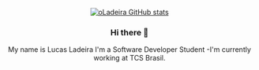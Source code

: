 <div align="center" />

[![oLadeira GitHub stats](https://github-readme-stats.vercel.app/api?username=oLadeira&count_private=true&show_icons=true&theme=tokyonight&hide=prs,contribs)](https://github.com/oLadeira/github-readme-stats)
### Hi there 👋

My name is Lucas Ladeira
I'm a Software Developer Student
-I'm currently working at TCS Brasil.

<!--
**oLadeira/oLadeira** is a ✨ _special_ ✨ repository because its `README.md` (this file) appears on your GitHub profile.

Here are some ideas to get you started:

- 🔭 I’m currently working on ...
- 🌱 I’m currently learning ...
- 👯 I’m looking to collaborate on ...
- 🤔 I’m looking for help with ...
- 💬 Ask me about ...
- 📫 How to reach me: ...
- 😄 Pronouns: ...
- ⚡ Fun fact: ...
-->
